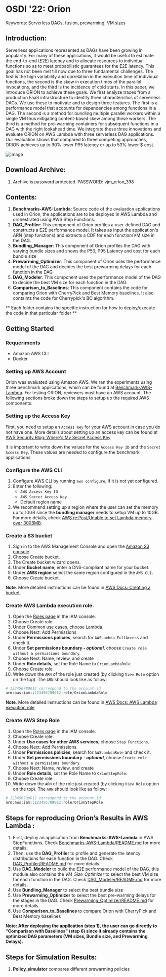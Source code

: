 
# OSDI '22: Orion
Keywords: Serverless DAGs, fusion, prewarming, VM sizes

## Introduction:
Serverless applications represented as DAGs have been growing in popularity. For many of these applications, it would be useful to estimate the end-to-end (E2E) latency and to allocate
resources to individual functions so as to meet probabilistic guarantees for the E2E latency. This goal has not been met till now due to three fundamental challenges. The first is the high
variability and correlation in the execution time of individual functions, the second is the skew in execution times of the parallel invocations, and the third is the incidence of cold starts.
In this paper, we introduce ORION to achieve these goals. We first analyze traces from a production FaaS infrastructure to identify three characteristics of serverless DAGs. We use these to motivate and to design three features. The first is a performance model that accounts for dependencies among functions in a DAG. The second is a method for bundling multiple parallel workers within a single VM thus mitigating content-based skew among these workers. The third is a method for pre-warming containers for subsequent functions in a DAG with the right lookahead time. We integrate these
three innovations and evaluate ORION on AWS Lambda with three serverless DAG applications. Our evaluation shows that compared to three competing approaches, ORION achieves up to 90% lower P95 latency or up to 53% lower $ cost.

![image](https://user-images.githubusercontent.com/22545817/163192376-b2c8bc2a-e3bb-4895-98a1-647c066bc338.png)

## Download Archive:
1. Archive is password protected. PASSWORD: vjm_orion_398

## Contents:
1. **Benchmarks-AWS-Lambda**: Source code of the evaluation applications used in Orion, the applications are to be deployed in AWS Lambda and orchestrated using AWS Step Functions. 
2. **DAG_Profiler**: This component of Orion profiles a user-defined DAG and constructs a E2E performance model. It takes as input the application's ARN (step functions) and extracts a CDF for each function/VM size in the DAG.
3. **Bundling_Manager**:  This component of Orion profiles the DAG with varying bundle sizes and shows the P50, P95 Latency and cost for each bundle size
4. **Prewarming_Optimizer**: This component of Orion uses the performance model of the DAG and decides the best prewarming delays for each function in the DAG
5. **DAG_Modeler**: This component uses the performance model of the DAG to decide the best VM size for each function in the DAG. 
6. **Comparison_to_Baselines**: This component contains the code for comparing Orion with CherryPick and Best Memory baselines. It also containts the code for Cherrypick's BO algorithm.

** Each folder contains the specific instruction for how to deploy/execute the code in that particular folder **

## Getting Started

### Requeriments

 * Amazon AWS CLI
 * Docker

### Setting up AWS Account

Orion was evaluated using Amazon AWS. We ran the experiments using three benchmark applications, which can be found at [Benchmark-AWS-Lambda](Benchmarks_AWS_Lambda/README.md). For testing ORION, reviewers must have an AWS account. The following sections broke down the steps to setup up the required AWS components.

### Setting up the Access Key

First, you need to setup an `Access Key` for your AWS account in case you do not have one. More details about setting up an access key can be found at [AWS Security Blog: Where's My Secret Access Key](https://aws.amazon.com/blogs/security/wheres-my-secret-access-key/)

It is important to write down the values for the `Access Key ID` and the `Secret Access Key`. These values are needed to configure the benchmark applications.

### Configure the AWS CLI

1. Configure AWS CLI by running `aws configure`, if it is not yet configured.
2. Enter the following: 
   * `AWS Access Key ID`
   * `AWS Secret Access Key`
   * Default region name
3. We recommend setting up a region where the user can set the memory up to 10GB since the **bundling manager** needs to setup VM up to 10GB. For more details, check [AWS re:Post/Unable to set Lambda memory over 3008MB](https://repost.aws/questions/QUKruWYNDYTSmP17jCnIz6IQ/unable-to-set-lambda-memory-over-3008-mb).

### Create a S3 bucket

1. Sign in to the AWS Management Console and open the [Amazon S3 console](https://console.aws.amazon.com/s3/).
2. Choose Create bucket.
3. The Create bucket wizard opens.
4. Under **Bucket name**, enter a DNS-compliant name for your bucket.
5. Under **AWS region** select the same region configured in the `AWS CLI`.
6. Choose Create bucket.

**Note**. More detailed instructions can be found in [AWS Docs: Creating a bucket](https://docs.aws.amazon.com/AmazonS3/latest/userguide/create-bucket-overview.html).


### Create AWS Lambda execution role.

1. Open the [Roles page](https://console.aws.amazon.com/iam/home#/roles) in the IAM console.
2. Choose Create role.
3. Under Common use cases, choose Lambda.
4. Choose Next: Add Permissions.
5. Under **Permissions policies**, search for `AWSLambda_FullAccess` and check it.
6. Under **Set permissions boundary - *optional***, choose `Create role without a permissions boundary`.
7. Choose Next: Name, review, and create
8. Under **Role details**, set the Role Name to `OrionLambdaRole`.
9. Choose Create role.
10. Write down the `ARN` of the role just created (by clicking `View Role` option on the top). The `ARN` should look like as follow:

```python
# 123456789012 correspond to the account-id
arn:aws:iam::123456789012:role/OrionLambdaRole
```

**Note**. More detailed instructions can be found in [AWS Docs: AWS Lambda execution role](https://docs.aws.amazon.com/lambda/latest/dg/lambda-intro-execution-role.html)

### Create AWS Step Role

1. Open the [Roles page](https://console.aws.amazon.com/iam/home#/roles) in the IAM console.
2. Choose Create role.
3. Under **Use cases for other AWS services**, choose `Step Functions`.
4. Choose Next: Add Permissions.
5. Under **Permissions policies**, search for `AWSLambdaRole` and check it.
6. Under **Set permissions boundary - *optional***, choose `Create role without a permissions boundary`.
7. Choose Next: Name, review, and create
8. Under **Role details**, set the Role Name to `OrionStepRole`.
9. Choose Create role.
10. Write down the `ARN` of the role just created (by clicking `View Role` option on the top). The `ARN` should look like as follow:

```python
# 123456789012 correspond to the account-id
arn:aws:iam::123456789012:role/OrionStepRole
```

## Steps for reproducing Orion’s Results in AWS Lambda :
1. First, deploy an application from **Benchmarks-AWS-Lambda** in AWS StepFunctions. Check  [Benchmarks-AWS-Lambda/README.md](Benchmarks_AWS_Lambda/README.md) for more details.
2. Then, use the **DAG_Profiler** to profile and generate the latency distributions for each function in the DAG. Check [DAG_Profiler/README.md](DAG_Profiler/README.md) for more details.
3. Use **DAG_Modeler** to build the E2E performance model of the DAG, this module also contains the *VM_Size_Optimizer* to select the best VM size for each function in the DAG. Check [DAG_Modeler/README.md](DAG_Modelere/../README.md) for more details. 
4. Use **Bundling_Manager** to select the best bundle size 
5. Use **Prewarming_Optimizer** to select the best pre-warming delays for the stages in the DAG. Check  [Prewarming_Optimizer/README.md](Prewarming_Optimizer/README.md) for more details.
6. Use **Comparison_to_Baselines** to compare Orion with CherryPick and Best Memory baselines

**Note: After deploying the application (step 1), the user can go directly to "Comparison with Baselines" (step 6) since it already contains the optimized DAG parameters (VM sizes, Bundle size, and Prewarming Delays).** 

## Steps for Simulation Results:
1. **Policy_simulator** compares different prewarming policies 

